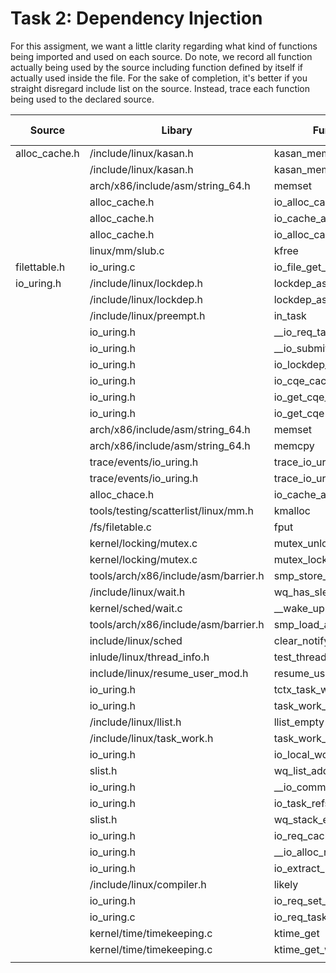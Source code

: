 # Task 2: Dependency Injection
For this assigment, we want a little clarity regarding what kind of functions being imported and used on each source. Do note, we record all function actually being used by the source including function defined by itself if actually used inside the file. For the sake of completion, it's better if you straight disregard include list on the source. Instead, trace each function being used to the declared source.

| Source        | Libary                               | Function utilized               | Time Used |
| ------------- | ------------------------------------ | ------------------------------- | --------- |
| alloc_cache.h | /include/linux/kasan.h               | kasan_mempool_unpoison_object   | 1         |
|               | /include/linux/kasan.h               | kasan_mempool_posion_object     | 1         |
|               | arch/x86/include/asm/string_64.h     | memset                          | 1         |
|               | alloc_cache.h                        | io_alloc_cache_get              | 1         |
|               | alloc_cache.h                        | io_cache_alloc_new              | 1         |
|               | alloc_cache.h                        | io_alloc_cache_put              | 1         |
|               | linux/mm/slub.c                      | kfree                           | 1         |
| filettable.h  | io_uring.c                           | io_file_get_flags               | 1         |
| io_uring.h    | /include/linux/lockdep.h             | lockdep_assert                  | 2         |
|               | /include/linux/lockdep.h             | lockdep_assert_held             | 7         |
|               | /include/linux/preempt.h             | in_task                         | 1         |
|               | io_uring.h                           | __io_req_task_work_add          | 2         |
|               | io_uring.h                           | __io_submit_flush_completions   | 1         |
|               | io_uring.h                           | io_lockdep_assert_cq_locked     | 1         |
|               | io_uring.h                           | io_cqe_cache_refill             | 1         |
|               | io_uring.h                           | io_get_cqe_overflow             | 1         |
|               | io_uring.h                           | io_get_cqe                      | 1         |
|               | arch/x86/include/asm/string_64.h     | memset                          | 1         |
|               | arch/x86/include/asm/string_64.h     | memcpy                          | 2         |
|               | trace/events/io_uring.h              | trace_io_uring_complete_enabled | 1         |
|               | trace/events/io_uring.h              | trace_io_uring_complete         | 1         |
|               | alloc_chace.h                        | io_cache_alloc                  | 1         |
|               | tools/testing/scatterlist/linux/mm.h | kmalloc                         | 1         |
|               | /fs/filetable.c                      | fput                            | 1         |
|               | kernel/locking/mutex.c               | mutex_unlock                    | 1         |
|               | kernel/locking/mutex.c               | mutex_lock                      | 1         |
|               | tools/arch/x86/include/asm/barrier.h | smp_store_release               | 1         |
|               | /include/linux/wait.h                | wq_has_sleeper                  | 2         |
|               | kernel/sched/wait.c                  | __wake_up                       | 2         |
|               | tools/arch/x86/include/asm/barrier.h | smp_load_acquire                | 1         |
|               | include/linux/sched                  | clear_notify_signal             | 1         |
|               | inlude/linux/thread_info.h           | test_thread_flag                | 2         |
|               | include/linux/resume_user_mod.h      | resume_user_mode_work           | 1         |
|               | io_uring.h                           | tctx_task_work_run              | 1         |
|               | io_uring.h                           | task_work_run                   | 1         |
|               | /include/linux/llist.h               | llist_empty                     | 2         |
|               | /include/linux/task_work.h           | task_work_pending               | 2         |
|               | io_uring.h                           | io_local_work_pending           | 2         |
|               | slist.h                              | wq_list_add_tail                | 1         |
|               | io_uring.h                           | __io_commit_cqring_flush        | 1         |
|               | io_uring.h                           | io_task_refs_refill             | 1         |
|               | slist.h                              | wq_stack_extract                | 1         |
|               | io_uring.h                           | io_req_cache_empty              | 1         |
|               | io_uring.h                           | __io_alloc_req_refill           | 1         |
|               | io_uring.h                           | io_extract_req                  | 1         |
|               | /include/linux/compiler.h            | likely                          | 2         |
|               | io_uring.h                           | io_req_set_res                  | 1         |
|               | io_uring.c                           | io_req_task_complete            | 1         |
|               | kernel/time/timekeeping.c            | ktime_get                       | 1         |
|               | kernel/time/timekeeping.c            | ktime_get_with_offset           | 1         |
|               |                                      |                                 |           |
